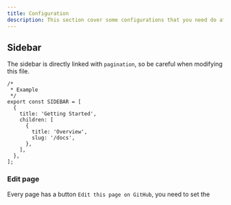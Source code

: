 ```yaml
---
title: Configuration
description: This section cover some configurations that you need do after clone the template.
---
```


## Sidebar

The sidebar is directly linked with `pagination`, so be careful when modifying this file.

```tsx
/*
 * Example
 */
export const SIDEBAR = [
  {
    title: 'Getting Started',
    children: [
      {
        title: 'Overview',
        slug: '/docs',
      },
    ],
  },
];
```

### Edit page

Every page has a button `Edit this page on GitHub`, you need to set the
